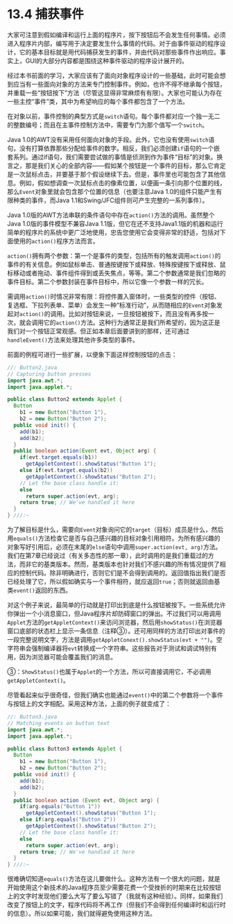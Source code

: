 # 13.4 捕获事件

大家可注意到假如编译和运行上面的程序片，按下按钮后不会发生任何事情。必须进入程序片内部，编写用于决定要发生什么事情的代码。对于由事件驱动的程序设计，它的基本目标就是用代码捕获发生的事件，并由代码对那些事件作出响应。事实上，GUI的大部分内容都是围绕这种事件驱动的程序设计展开的。

经过本书前面的学习，大家应该有了面向对象程序设计的一些基础，此时可能会想到应当有一些面向对象的方法来专门控制事件。例如，也许不得不继承每个按钮，并重载一些“按钮按下”方法（尽管这显得非常麻烦有有限）。大家也可能认为存在一些主控“事件”类，其中为希望响应的每个事件都包含了一个方法。

在对象以前，事件控制的典型方式是`switch`语句。每个事件都对应一个独一无二的整数编号；而且在主事件控制方法中，需要专门为那个值写一个`switch`。

Java 1.0的AWT没有采用任何面向对象的手段。此外，它也没有使用`switch`语句，没有打算依靠那些分配给事件的数字。相反，我们必须创建`if`语句的一个嵌套系列。通过if语句，我们需要尝试做的事情是侦测到作为事件“目标”的对象。换言之，那是我们关心的全部内容——假如某个按钮是一个事件的目标，那么它肯定是一次鼠标点击，并要基于那个假设继续下去。但是，事件里也可能包含了其他信息。例如，假如想调查一次鼠标点击的像素位置，以便画一条引向那个位置的线，那么`Event`对象里就会包含那个位置的信息（也要注意Java 1.0的组件只能产生有限种类的事件，而Java 1.1和Swing/JFC组件则可产生完整的一系列事件）。

Java 1.0版的AWT方法串联的条件语句中存在`action()`方法的调用。虽然整个Java 1.0版的事件模型不兼容Java 1.1版，但它在还不支持Java1.1版的机器和运行简单的程序片的系统中更广泛地使用，忠告您使用它会变得非常的舒适，包括对下面使用的`action()`程序方法而言。

`action()`拥有两个参数：第一个是事件的类型，包括所有的触发调用`action()`的事件的有关信息。例如鼠标单击、普通按键按下或释放、特殊按键按下或释放、鼠标移动或者拖动、事件组件得到或丢失焦点，等等。第二个参数通常是我们忽略的事件目标。第二个参数封装在事件目标中，所以它像一个参数一样的冗长。

需调用`action()`时情况非常有限：将控件置入窗体时，一些类型的控件（按钮、复选框、下拉列表单、菜单）会发生一种“标准行动”，从而随相应的`Event`对象发起对`action()`的调用。比如对按钮来说，一旦按钮被按下，而且没有再多按一次，就会调用它的`action()`方法。这种行为通常正是我们所希望的，因为这正是我们对一个按钮正常观感。但正如本章后面要讲到的那样，还可通过`handleEvent()`方法来处理其他许多类型的事件。

前面的例程可进行一些扩展，以便象下面这样控制按钮的点击：

```java
//: Button2.java
// Capturing button presses
import java.awt.*;
import java.applet.*;

public class Button2 extends Applet {
  Button
    b1 = new Button("Button 1"),
    b2 = new Button("Button 2");
  public void init() {
    add(b1);
    add(b2);
  }
  public boolean action(Event evt, Object arg) {
    if(evt.target.equals(b1))
      getAppletContext().showStatus("Button 1");
    else if(evt.target.equals(b2))
      getAppletContext().showStatus("Button 2");
    // Let the base class handle it:
    else
      return super.action(evt, arg);
    return true; // We've handled it here
  }
} ///:~
```

为了解目标是什么，需要向`Event`对象询问它的`target`（目标）成员是什么，然后用`equals()`方法检查它是否与自己感兴趣的目标对象引用相符。为所有感兴趣的对象写好引用后，必须在末尾的`else`语句中调用`super.action(evt, arg)`方法。我们在第7章已经说过（有关多态性的那一章），此时调用的是我们重载过的方法，而非它的基类版本。然而，基类版本也针对我们不感兴趣的所有情况提供了相应的控制代码。除非明确进行，否则它们是不会得到调用的。返回值指出我们是否已经处理了它，所以假如确实与一个事件相符，就应返回`true`；否则就返回由基类`event()`返回的东西。

对这个例子来说，最简单的行动就是打印出到底是什么按钮被按下。一些系统允许你弹出一个小消息窗口，但Java程序片却防碍窗口的弹出。不过我们可以用调用`Applet`方法的`getAppletContext()`来访问浏览器，然后用`showStatus()`在浏览器窗口底部的状态栏上显示一条信息（注释③）。还可用同样的方法打印出对事件的一段完整说明文字，方法是调用`getAppletConext().showStatus(evt + "")`。空字符串会强制编译器将`evt`转换成一个字符串。这些报告对于测试和调试特别有用，因为浏览器可能会覆盖我们的消息。

③：`ShowStatus()`也属于`Applet`的一个方法，所以可直接调用它，不必调用`getAppletContext()`。

尽管看起来似乎很奇怪，但我们确实也能通过`event()`中的第二个参数将一个事件与按钮上的文字相配。采用这种方法，上面的例子就变成了：

```java
//: Button3.java
// Matching events on button text
import java.awt.*;
import java.applet.*;

public class Button3 extends Applet {
  Button
    b1 = new Button("Button 1"),
    b2 = new Button("Button 2");
  public void init() {
    add(b1);
    add(b2);
  }
  public boolean action (Event evt, Object arg) {
    if(arg.equals("Button 1"))
      getAppletContext().showStatus("Button 1");
    else if(arg.equals("Button 2"))
      getAppletContext().showStatus("Button 2");
    // Let the base class handle it:
    else
      return super.action(evt, arg);
    return true; // We've handled it here
  }
} ///:~
```

很难确切知道`equals()`方法在这儿要做什么。这种方法有一个很大的问题，就是开始使用这个新技术的Java程序员至少需要花费一个受挫折的时期来在比较按钮上的文字时发现他们要么大写了要么写错了（我就有这种经验）。同样，如果我们改变了按钮上的文字，程序代码将不再工作（但我们不会得到任何编译时和运行时的信息）。所以如果可能，我们就得避免使用这种方法。
